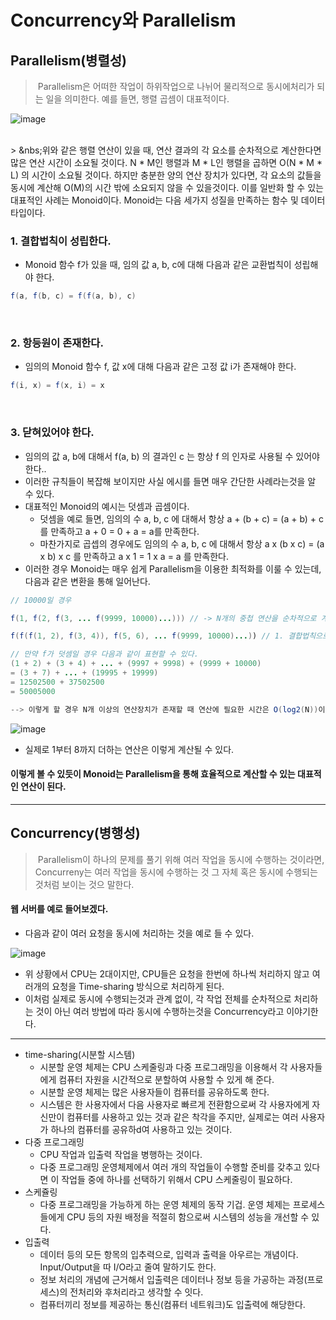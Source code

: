 # Concurrency와 Parallelism

## Parallelism(병렬성)
> &nbsp;Parallelism은 어떠한 작업이 하위작업으로 나뉘어 물리적으로 동시에처리가 되는 일을 의미한다.
> 예를 들면, 행렬 곱셈이 대표적이다.

![image](https://user-images.githubusercontent.com/74396651/199500462-9519e363-709e-47ce-acc8-0413dd9527b8.png)

<br>
> &nbs;위와 같은 행렬 연산이 있을 때, 연산 결과의 각 요소를 순차적으로 계산한다면 많은 연산 시간이 소요될 것이다. N * M인 행렬과 M * L인 행렬을 곱하면 O(N * M * L) 의 시간이 소요될 것이다. 하지만 충분한 양의 연산 장치가 있다면, 각 요소의 값들을 동시에 계산해 O(M)의 시간 밖에 소요되지 않을 수 있을것이다. 이를 일반화 할 수 있는 대표적인 사례는 Monoid이다. Monoid는 다음 세가지 성질을 만족하는 함수 및 데이터 타입이다.

### 1. 결합법칙이 성립한다.
- Monoid 함수 f가 있을 때, 임의 값 a, b, c에 대해 다음과 같은 교환법칙이 성립해야 한다.
```java
f(a, f(b, c) = f(f(a, b), c)
```

<br>

### 2. 항등원이 존재한다.
- 임의의 Monoid 함수 f, 값 x에 대해 다음과 같은 고정 값 i가 존재해야 한다.
```java
f(i, x) = f(x, i) = x
```

<br>

### 3. 닫혀있어야 한다.
- 임의의 값 a, b에 대해서 f(a, b) 의 결과인 c 는 항상 f 의 인자로 사용될 수 있어야한다..
- 이러한 규칙들이 복잡해 보이지만 사실 에시를 들면 매우 간단한 사례라는것을 알 수 있다.
- 대표적인 Monoid의 예시는 덧셈과 곱셈이다.
   - 덧셈을 예로 들면, 임의의 수 a, b, c 에 대해서 항상 a + (b + c) = (a + b) + c 를 만족하고 a + 0 = 0 + a = a를 만족한다.
   - 마찬가지로 곱셉의 경우에도 임의의 수 a, b, c 에 대해서 항상 a x (b x c) = (a x b) x c 를 만족하고 a x 1 = 1 x a = a 를 만족한다.
- 이러한 경우 Monoid는 매우 쉽게 Parallelism을 이용한 최적화를 이룰 수 있는데, 다음과 같은 변환을 통해 일어난다.
```java
// 10000일 경우

f(1, f(2, f(3, ... f(9999, 10000)...))) // -> N개의 중첩 연산을 순차적으로 계산할 경우 O(N) 연산시간이 소요될 것이다.

f(f(f(1, 2), f(3, 4)), f(5, 6), ... f(9999, 10000)...)) // 1. 결합법칙으로 바꿀 수 있다.

// 만약 f가 덧셈일 경우 다음과 같이 표현할 수 있다.
(1 + 2) + (3 + 4) + ... + (9997 + 9998) + (9999 + 10000)
= (3 + 7) + ... + (19995 + 19999)
= 12502500 + 37502500
= 50005000

--> 이렇게 할 경우 N개 이상의 연산장치가 존재할 때 연산에 필요한 시간은 O(log2(N))이 된다.

```

![image](https://user-images.githubusercontent.com/74396651/199507048-c22fe086-f7a7-4ca3-b015-e215d2a4e136.png)

- 실제로 1부터 8까지 더하는 연산은 이렇게 계산될 수 있다.

#### 이렇게 볼  수 있듯이 Monoid는 Parallelism을 통해 효율적으로 계산할 수 있는 대표적인 연산이 된다.

<hr>

## Concurrency(병행성)
> &nbsp;Parallelism이 하나의 문제를 풀기 위해 여러 작업을 동시에 수행하는 것이라면, Concurreny는 여러 작업을 동시에 수행하는 것 그 자체 혹은 동시에 수행되는 것처럼 보이는 것으 말한다.

#### 웹 서버를 예로 들어보겠다.
- 다음과 같이 여러 요청을 동시에 처리하는 것을 예로 들 수 있다.

![image](https://user-images.githubusercontent.com/74396651/199508765-6afda1f2-a5b0-4e59-a2fd-56a8f10a643a.png)

- 위 상황에서 CPU는 2대이지만, CPU들은 요청을 한번에 하나씩 처리하지 않고 여러개의 요청을 Time-sharing 방식으로 처리하게 된다. 
- 이처럼 실제로 동시에 수행되는것과 관계 없이, 각 작업 전체를 순차적으로 처리하는 것이 아닌 여러 방법에 따라 동시에 수행하는것을 Concurrency라고 이야기한다.

<hr>

- time-sharing(시분할 시스템)
    - 시분할 운영 체제는 CPU 스케줄링과 다중 프로그래밍을 이용해서 각 사용자들에게 컴퓨터 자원을 시간적으로 분할하여 사용할 수 있게 해 준다. 
    - 시분할 운영 체제는 많은 사용자들이 컴퓨터를 공유하도록 한다. 
    - 시스템은 한 사용자에서 다음 사용자로 빠르게 전환함으로써 각 사용자에게 자신만이 컴퓨터를 사용하고 있는 것과 같은 착각을 주지만, 실제로는 여러 사용자가 하나의 컴퓨터를 공유하d여 사용하고 있는 것이다.
- 다중 프로그래밍
    - CPU 작업과 입출력 작업을 병행하는 것이다. 
    - 다중 프로그래밍 운영체제에서 여러 개의 작업들이 수행할 준비를 갖추고 있다면 이 작업들 중에 하나를 선택하기 위해서 CPU 스케줄링이 필요하다.
- 스케쥴링
    - 다중 프로그래밍을 가능하게 하는 운영 체제의 동작 기겁. 운영 체제는 프로세스들에게 CPU 등의 자원 배정을 적절히 함으로써 시스템의 성능을 개선할 수 있다.
- 입출력 
    -  데이터 등의 모든 항목의 입추력으로, 입력과 출력을 아우르는 개념이다. Input/Output을 따 I/O라고 줄여 말하기도 한다. 
    -  정보 처리의 개념에 근거해서 입출력은 데이터나 정보 등을 가공하는 과정(프로세스)의 전처리와 후처리라고 생각할 수 잇다.
    -  컴퓨터끼리 정보를 제공하는 통신(컴퓨터 네트워크)도 입출력에 해당한다.

